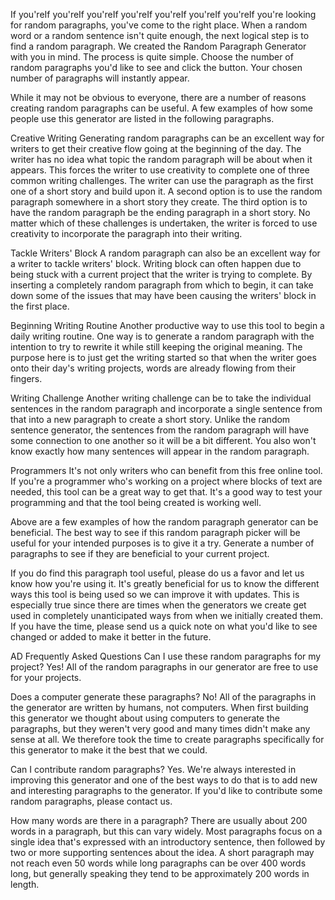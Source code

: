 If you'reIf you'reIf you'reIf you'reIf you'reIf you'reIf you'reIf you're looking for random paragraphs, you've come to the right place. When a random word or a random sentence isn't quite enough, the next logical step is to find a random paragraph. We created the Random Paragraph Generator with you in mind. The process is quite simple. Choose the number of random paragraphs you'd like to see and click the button. Your chosen number of paragraphs will instantly appear.

While it may not be obvious to everyone, there are a number of reasons creating random paragraphs can be useful. A few examples of how some people use this generator are listed in the following paragraphs.

Creative Writing
Generating random paragraphs can be an excellent way for writers to get their creative flow going at the beginning of the day. The writer has no idea what topic the random paragraph will be about when it appears. This forces the writer to use creativity to complete one of three common writing challenges. The writer can use the paragraph as the first one of a short story and build upon it. A second option is to use the random paragraph somewhere in a short story they create. The third option is to have the random paragraph be the ending paragraph in a short story. No matter which of these challenges is undertaken, the writer is forced to use creativity to incorporate the paragraph into their writing.

Tackle Writers' Block
A random paragraph can also be an excellent way for a writer to tackle writers' block. Writing block can often happen due to being stuck with a current project that the writer is trying to complete. By inserting a completely random paragraph from which to begin, it can take down some of the issues that may have been causing the writers' block in the first place.

Beginning Writing Routine
Another productive way to use this tool to begin a daily writing routine. One way is to generate a random paragraph with the intention to try to rewrite it while still keeping the original meaning. The purpose here is to just get the writing started so that when the writer goes onto their day's writing projects, words are already flowing from their fingers.

Writing Challenge
Another writing challenge can be to take the individual sentences in the random paragraph and incorporate a single sentence from that into a new paragraph to create a short story. Unlike the random sentence generator, the sentences from the random paragraph will have some connection to one another so it will be a bit different. You also won't know exactly how many sentences will appear in the random paragraph.

Programmers
It's not only writers who can benefit from this free online tool. If you're a programmer who's working on a project where blocks of text are needed, this tool can be a great way to get that. It's a good way to test your programming and that the tool being created is working well.

Above are a few examples of how the random paragraph generator can be beneficial. The best way to see if this random paragraph picker will be useful for your intended purposes is to give it a try. Generate a number of paragraphs to see if they are beneficial to your current project.

If you do find this paragraph tool useful, please do us a favor and let us know how you're using it. It's greatly beneficial for us to know the different ways this tool is being used so we can improve it with updates. This is especially true since there are times when the generators we create get used in completely unanticipated ways from when we initially created them. If you have the time, please send us a quick note on what you'd like to see changed or added to make it better in the future.

AD
Frequently Asked Questions
Can I use these random paragraphs for my project?
Yes! All of the random paragraphs in our generator are free to use for your projects.

Does a computer generate these paragraphs?
No! All of the paragraphs in the generator are written by humans, not computers. When first building this generator we thought about using computers to generate the paragraphs, but they weren't very good and many times didn't make any sense at all. We therefore took the time to create paragraphs specifically for this generator to make it the best that we could.

Can I contribute random paragraphs?
Yes. We're always interested in improving this generator and one of the best ways to do that is to add new and interesting paragraphs to the generator. If you'd like to contribute some random paragraphs, please contact us.

How many words are there in a paragraph?
There are usually about 200 words in a paragraph, but this can vary widely. Most paragraphs focus on a single idea that's expressed with an introductory sentence, then followed by two or more supporting sentences about the idea. A short paragraph may not reach even 50 words while long paragraphs can be over 400 words long, but generally speaking they tend to be approximately 200 words in length.